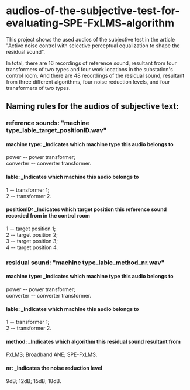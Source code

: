 # audios-of-the-subjective-test-for-evaluating-SPE-FxLMS-algorithm
  This project shows the used audios of the subjective test in the article "Active noise control with selective perceptual equalization to shape the residual sound".
  
  In total, there are 16 recordings of reference sound, resultant from four transformers of two types and four work locations in the substation's control room. And there are 48 recordings of the residual sound, resultant from three different algorithms, four noise reduction levels, and four transformers of two types.
  
## Naming rules for the audios of subjective text: 
### reference sounds:   "machine type_lable_target_positionID.wav"
  #### machine type:      _Indicates which machine type this audio belongs to
  power -- power transformer;  
  converter -- converter transformer.
  #### lable:             _Indicates which machine this audio belongs to
  1 -- transformer 1;    
  2 -- transformer 2.
  #### positionID:        _Indicates which target position this reference sound recorded from in the control room
  1 -- target position 1;    
  2 -- target position 2;  
  3 -- target position 3;  
  4 -- target position 4.
### residual sound:     "machine type_lable_method_nr.wav"
  #### machine type:     _Indicates which machine type this audio belongs to
  power -- power transformer;  
  converter -- converter transformer.
  #### lable:            _Indicates which machine this audio belongs to
  1 -- transformer 1;    
  2 -- transformer 2.
  #### method:           _Indicates which algorithm this residual sound resultant from
  FxLMS; 
  Broadband ANE; 
  SPE-FxLMS.
  #### nr:               _Indicates the noise reduction level
  9dB; 
  12dB; 
  15dB; 
  18dB.
